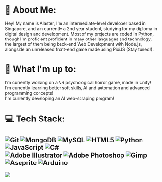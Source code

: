 # 💫 About Me:
Hey! My name is Alaster, I'm an intermediate-level developer based in Singapore, and am currently a 2nd year student, studying for my diploma in digital design and development. Most of my projects are coded in Python, though I'm proficient proficient in many other languages and technology, the largest of them being back-end Web Development with Node.js, alongside an unreleased front-end game made using PixiJS (Stay tuned!).

# 🎁 What I'm up to:
I’m currently working on a VR psychological horror game, made in Unity!<br>
I’m currently learning better soft skills, AI and automation and advanced programming concepts!<br>
I'm currently developing an AI web-scraping program!


# 💻 Tech Stack:
![Git](https://img.shields.io/badge/git-%23F05033.svg?style=for-the-badge&logo=git&logoColor=white)
![MongoDB](https://img.shields.io/badge/MongoDB-%234ea94b.svg?style=for-the-badge&logo=mongodb&logoColor=white)
![MySQL](https://img.shields.io/badge/mysql-4479A1.svg?style=for-the-badge&logo=mysql&logoColor=white)
![HTML5](https://img.shields.io/badge/html5-%23E34F26.svg?style=for-the-badge&logo=html5&logoColor=white)
![Python](https://img.shields.io/badge/python-3670A0?style=for-the-badge&logo=python&logoColor=ffdd54)
![JavaScript](https://img.shields.io/badge/javascript-%23323330.svg?style=for-the-badge&logo=javascript&logoColor=%23F7DF1E)
![C#](https://img.shields.io/badge/c%23-%23239120.svg?style=for-the-badge&logo=csharp&logoColor=white)
<br>
![Adobe Illustrator](https://img.shields.io/badge/adobe%20illustrator-%23FF9A00.svg?style=for-the-badge&logo=adobe%20illustrator&logoColor=white)
![Adobe Photoshop](https://img.shields.io/badge/adobe%20photoshop-%2331A8FF.svg?style=for-the-badge&logo=adobe%20photoshop&logoColor=white)
![Gimp](https://img.shields.io/badge/Gimp-657D8B?style=for-the-badge&logo=gimp&logoColor=FFFFFF)
![Aseprite](https://img.shields.io/badge/Aseprite-FFFFFF?style=for-the-badge&logo=Aseprite&logoColor=#7D929E)
![Arduino](https://img.shields.io/badge/-Arduino-00979D?style=for-the-badge&logo=Arduino&logoColor=white)
---
![](https://github-readme-stats.vercel.app/api/top-langs/?username=alasteralfio&theme=dark&hide_border=false&include_all_commits=false&count_private=false&layout=compact)
<!-- Created with GPRM ( https://gprm.itsvg.in )  -->
